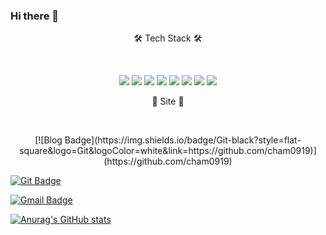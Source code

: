### Hi there 👋


<p align="center">
🛠 Tech Stack 🛠
</p>
<br/>
 
<p align="center">
<img src="https://img.shields.io/badge/Java-inactive?style=flat-square&logo=Java&logoColor=white"/>
<img src="https://img.shields.io/badge/JavaScript-yellow?style=flat-square&logo=JavaScript&logoColor=white"/>
<img src="https://img.shields.io/badge/CSS-blue?style=flat-square&logo=CSS3&logoColor=white"/>
<img src="https://img.shields.io/badge/spring-success?style=flat-square&logo=Spring&logoColor=white"/>
<img src="https://img.shields.io/badge/MySQL-9cf?style=flat-square&logo=MySQL&logoColor=white"/>
<img src="https://img.shields.io/badge/Oracle-red?style=flat-square&logo=Oracle&logoColor=white"/>
<img src="https://img.shields.io/badge/Hibernate-blueviolet?style=flat-square&logo=Hibernate&logoColor=white"/>
<img src="https://img.shields.io/badge/TypeScript-important?style=flat-square&logo=TypeScript&logoColor=white"/>
</p>


<p align="center">
🤔 Site 🤔
</p>
<br/>
<p align="center">
 [![Blog Badge](https://img.shields.io/badge/Git-black?style=flat-square&logo=Git&logoColor=white&link=https://github.com/cham0919)](https://github.com/cham0919)
 
 [![Git Badge](https://img.shields.io/badge/Blog-brightgreen?style=flat-square&logo=Bloglovin&logoColor=white&link=https://velog.io/@cham)](https://velog.io/@cham)
 
 [![Gmail Badge](https://img.shields.io/badge/Gmail-d14836?style=flat-square&logo=Gmail&logoColor=white&link=mailto:ckadl0118@gmail.com)](mailto:ckadl0118@gmail.com)
</p>


[![Anurag's GitHub stats](https://github-readme-stats.vercel.app/api?username=cham0919&theme=tokyonight)](https://github.com/anuraghazra/github-readme-stats)
<!--
**cham0919/cham0919** is a ✨ _special_ ✨ repository because its `README.md` (this file) appears on your GitHub profile.

Here are some ideas to get you started:

- 🔭 I’m currently working on ...
- 🌱 I’m currently learning ...
- 👯 I’m looking to collaborate on ...
- 🤔 I’m looking for help with ...
- 💬 Ask me about ...
- 📫 How to reach me: ...
- 😄 Pronouns: ...
- ⚡ Fun fact: ...
-->
